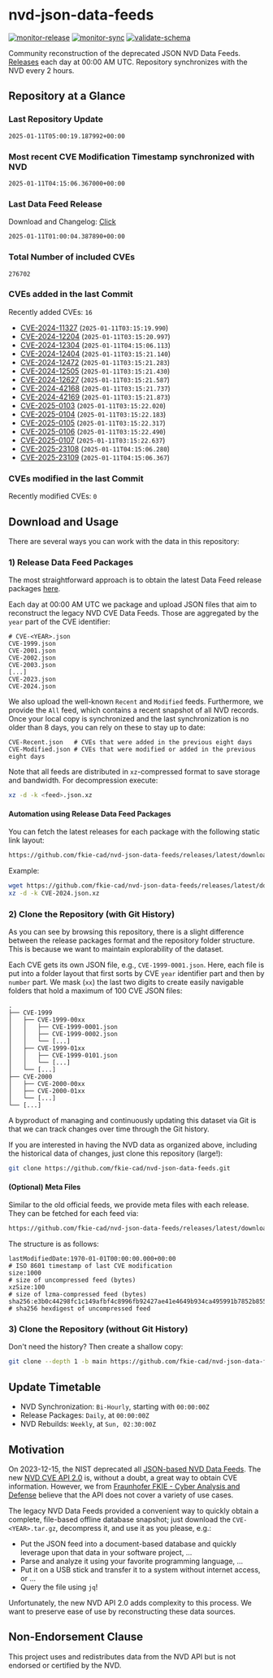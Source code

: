 # nvd-json-data-feeds

[![monitor-release](https://github.com/fkie-cad/nvd-json-data-feeds/actions/workflows/monitor_release.yml/badge.svg)](https://github.com/fkie-cad/nvd-json-data-feeds/actions/workflows/monitor_release.yml)
[![monitor-sync](https://github.com/fkie-cad/nvd-json-data-feeds/actions/workflows/monitor_sync.yml/badge.svg)](https://github.com/fkie-cad/nvd-json-data-feeds/actions/workflows/monitor_sync.yml)
[![validate-schema](https://github.com/fkie-cad/nvd-json-data-feeds/actions/workflows/validate_schema.yml/badge.svg)](https://github.com/fkie-cad/nvd-json-data-feeds/actions/workflows/validate_schema.yml)

Community reconstruction of the deprecated JSON NVD Data Feeds.
[Releases](https://github.com/fkie-cad/nvd-json-data-feeds/releases/latest) each day at 00:00 AM UTC.
Repository synchronizes with the NVD every 2 hours.

## Repository at a Glance

### Last Repository Update

```plain
2025-01-11T05:00:19.187992+00:00
```

### Most recent CVE Modification Timestamp synchronized with NVD

```plain
2025-01-11T04:15:06.367000+00:00
```

### Last Data Feed Release

Download and Changelog: [Click](https://github.com/fkie-cad/nvd-json-data-feeds/releases/latest)

```plain
2025-01-11T01:00:04.387890+00:00
```

### Total Number of included CVEs

```plain
276702
```

### CVEs added in the last Commit

Recently added CVEs: `16`

- [CVE-2024-11327](CVE-2024/CVE-2024-113xx/CVE-2024-11327.json) (`2025-01-11T03:15:19.990`)
- [CVE-2024-12204](CVE-2024/CVE-2024-122xx/CVE-2024-12204.json) (`2025-01-11T03:15:20.997`)
- [CVE-2024-12304](CVE-2024/CVE-2024-123xx/CVE-2024-12304.json) (`2025-01-11T04:15:06.113`)
- [CVE-2024-12404](CVE-2024/CVE-2024-124xx/CVE-2024-12404.json) (`2025-01-11T03:15:21.140`)
- [CVE-2024-12472](CVE-2024/CVE-2024-124xx/CVE-2024-12472.json) (`2025-01-11T03:15:21.283`)
- [CVE-2024-12505](CVE-2024/CVE-2024-125xx/CVE-2024-12505.json) (`2025-01-11T03:15:21.430`)
- [CVE-2024-12627](CVE-2024/CVE-2024-126xx/CVE-2024-12627.json) (`2025-01-11T03:15:21.587`)
- [CVE-2024-42168](CVE-2024/CVE-2024-421xx/CVE-2024-42168.json) (`2025-01-11T03:15:21.737`)
- [CVE-2024-42169](CVE-2024/CVE-2024-421xx/CVE-2024-42169.json) (`2025-01-11T03:15:21.873`)
- [CVE-2025-0103](CVE-2025/CVE-2025-01xx/CVE-2025-0103.json) (`2025-01-11T03:15:22.020`)
- [CVE-2025-0104](CVE-2025/CVE-2025-01xx/CVE-2025-0104.json) (`2025-01-11T03:15:22.183`)
- [CVE-2025-0105](CVE-2025/CVE-2025-01xx/CVE-2025-0105.json) (`2025-01-11T03:15:22.317`)
- [CVE-2025-0106](CVE-2025/CVE-2025-01xx/CVE-2025-0106.json) (`2025-01-11T03:15:22.490`)
- [CVE-2025-0107](CVE-2025/CVE-2025-01xx/CVE-2025-0107.json) (`2025-01-11T03:15:22.637`)
- [CVE-2025-23108](CVE-2025/CVE-2025-231xx/CVE-2025-23108.json) (`2025-01-11T04:15:06.280`)
- [CVE-2025-23109](CVE-2025/CVE-2025-231xx/CVE-2025-23109.json) (`2025-01-11T04:15:06.367`)


### CVEs modified in the last Commit

Recently modified CVEs: `0`



## Download and Usage

There are several ways you can work with the data in this repository:

### 1) Release Data Feed Packages

The most straightforward approach is to obtain the latest Data Feed release packages [here](https://github.com/fkie-cad/nvd-json-data-feeds/releases/latest).

Each day at 00:00 AM UTC we package and upload JSON files that aim to reconstruct the legacy NVD CVE Data Feeds.
Those are aggregated by the `year` part of the CVE identifier:

```
# CVE-<YEAR>.json
CVE-1999.json
CVE-2001.json
CVE-2002.json
CVE-2003.json
[...]
CVE-2023.json
CVE-2024.json
```

We also upload the well-known `Recent` and `Modified` feeds.
Furthermore, we provide the `All` feed, which contains a recent snapshot of all NVD records.
Once your local copy is synchronized and the last synchronization is no older than 8 days, you can rely on these to stay up to date:

```plain
CVE-Recent.json   # CVEs that were added in the previous eight days
CVE-Modified.json # CVEs that were modified or added in the previous eight days
```

Note that all feeds are distributed in `xz`-compressed format to save storage and bandwidth.
For decompression execute:

```sh
xz -d -k <feed>.json.xz
```

#### Automation using Release Data Feed Packages

You can fetch the latest releases for each package with the following static link layout:

```sh
https://github.com/fkie-cad/nvd-json-data-feeds/releases/latest/download/CVE-<YEAR>.json.xz
```

Example:

```sh
wget https://github.com/fkie-cad/nvd-json-data-feeds/releases/latest/download/CVE-2024.json.xz
xz -d -k CVE-2024.json.xz
```

### 2) Clone the Repository (with Git History)

As you can see by browsing this repository, there is a slight difference between the release packages format and the repository folder structure.
This is because we want to maintain explorability of the dataset.

Each CVE gets its own JSON file, e.g., `CVE-1999-0001.json`.
Here, each file is put into a folder layout that first sorts by CVE `year` identifier part and then by `number` part.
We mask (`xx`) the last two digits to create easily navigable folders that hold a maximum of 100 CVE JSON files:

```plain
.
├── CVE-1999
│   ├── CVE-1999-00xx
│   │   ├── CVE-1999-0001.json
│   │   ├── CVE-1999-0002.json
│   │   └── [...]
│   ├── CVE-1999-01xx
│   │   ├── CVE-1999-0101.json
│   │   └── [...]
│   └── [...]
├── CVE-2000
│   ├── CVE-2000-00xx
│   ├── CVE-2000-01xx
│   └── [...]
└── [...]
```

A byproduct of managing and continuously updating this dataset via Git is that we can track changes over time through the Git history.

If you are interested in having the NVD data as organized above, including the historical data of changes, just clone this repository (large!):

```sh
git clone https://github.com/fkie-cad/nvd-json-data-feeds.git
```

#### (Optional) Meta Files

Similar to the old official feeds, we provide meta files with each release. They can be fetched for each feed via:

```sh
https://github.com/fkie-cad/nvd-json-data-feeds/releases/latest/download/CVE-<YEAR>.meta
```

The structure is as follows:

```plain
lastModifiedDate:1970-01-01T00:00:00.000+00:00                          # ISO 8601 timestamp of last CVE modification
size:1000                                                               # size of uncompressed feed (bytes)
xzSize:100                                                              # size of lzma-compressed feed (bytes)
sha256:e3b0c44298fc1c149afbf4c8996fb92427ae41e4649b934ca495991b7852b855 # sha256 hexdigest of uncompressed feed
```

### 3) Clone the Repository (without Git History)

Don't need the history? Then create a shallow copy:

```sh
git clone --depth 1 -b main https://github.com/fkie-cad/nvd-json-data-feeds.git
```


## Update Timetable

* NVD Synchronization: `Bi-Hourly`, starting with `00:00:00Z`
* Release Packages: `Daily`, at `00:00:00Z`
* NVD Rebuilds: `Weekly`, at `Sun, 02:30:00Z`


## Motivation

On 2023-12-15, the NIST deprecated all [JSON-based NVD Data Feeds](https://nvd.nist.gov/vuln/data-feeds#divRetirementBanner-1).
The new [NVD CVE API 2.0](https://nvd.nist.gov/developers/vulnerabilities) is, without a doubt, a great way to obtain CVE information.
However, we from [Fraunhofer FKIE - Cyber Analysis and Defense](https://www.fkie.fraunhofer.de/en/departments/cad.html) believe that the API does not cover a variety of use cases.

The legacy NVD Data Feeds provided a convenient way to quickly obtain a complete, file-based offline database snapshot; just download the `CVE-<YEAR>.tar.gz`, decompress it, and use it as you please, e.g.:

- Put the JSON feed into a document-based database and quickly leverage upon that data in your software project, ...
- Parse and analyze it using your favorite programming language, ...
- Put it on a USB stick and transfer it to a system without internet access, or ...
- Query the file using `jq`!

Unfortunately, the new NVD API 2.0 adds complexity to this process.
We want to preserve ease of use by reconstructing these data sources.

## Non-Endorsement Clause

This project uses and redistributes data from the NVD API but is not endorsed or certified by the NVD.